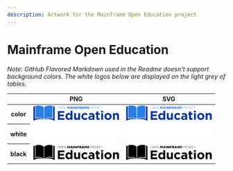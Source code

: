 ```yaml
---
description: Artwork for the Mainframe Open Education project
---
```


# Mainframe Open Education

*Note: GitHub Flavored Markdown used in the Readme doesn't support background colors. The white logos below are displayed on the light grey of tables.*

<table class="logos-table">
	<thead>
		<tr>
			<th></th>
			<th>PNG</th>
			<th>SVG</th>
		</tr>
	</thead>	
    <tbody>
		<tr>
			<th>color</th>
			<td><a href="color/mainframe-open-education-color.png" download><img src="color/mainframe-open-education-color.png" width="200"></a></td>
			<td><a href="color/mainframe-open-education-color.svg" download><img src="color/mainframe-open-education-color.svg" width="200"></a></td>
		</tr>
		<tr>
			<th>white</th>
			<td><a href="white/mainframe-open-education-white.png" download><img src="white/mainframe-open-education-white.png" width="200"></a></td>
			<td><a href="white/mainframe-open-education-white.svg" download><img src="white/mainframe-open-education-white.svg" width="200"></a></td>
		</tr>
		<tr>
			<th>black</th>
			<td><a href="black/mainframe-open-education-black.png" download><img src="black/mainframe-open-education-black.png" width="200"></a></td>
			<td><a href="black/mainframe-open-education-black.svg" download><img src="black/mainframe-open-education-black.svg" width="200"></a></td>
		</tr>
	</tbody>	
</table>



